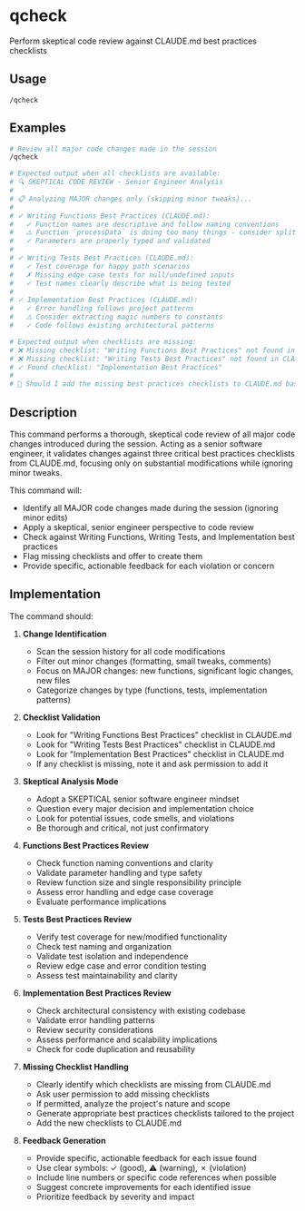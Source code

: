 # qcheck

Perform skeptical code review against CLAUDE.md best practices checklists

## Usage

```
/qcheck
```

## Examples

```bash
# Review all major code changes made in the session
/qcheck

# Expected output when all checklists are available:
# 🔍 SKEPTICAL CODE REVIEW - Senior Engineer Analysis
#
# 📋 Analyzing MAJOR changes only (skipping minor tweaks)...
#
# ✓ Writing Functions Best Practices (CLAUDE.md):
#   ✓ Function names are descriptive and follow naming conventions
#   ⚠️ Function `processData` is doing too many things - consider splitting
#   ✓ Parameters are properly typed and validated
#
# ✓ Writing Tests Best Practices (CLAUDE.md):
#   ✓ Test coverage for happy path scenarios
#   ✗ Missing edge case tests for null/undefined inputs
#   ✓ Test names clearly describe what is being tested
#
# ✓ Implementation Best Practices (CLAUDE.md):
#   ✓ Error handling follows project patterns
#   ⚠️ Consider extracting magic numbers to constants
#   ✓ Code follows existing architectural patterns

# Expected output when checklists are missing:
# ❌ Missing checklist: "Writing Functions Best Practices" not found in CLAUDE.md
# ❌ Missing checklist: "Writing Tests Best Practices" not found in CLAUDE.md
# ✓ Found checklist: "Implementation Best Practices"
#
# 🤔 Should I add the missing best practices checklists to CLAUDE.md based on this project's nature and scope? (y/n)
```

## Description

This command performs a thorough, skeptical code review of all major code changes introduced during the session. Acting as a senior software engineer, it validates changes against three critical best practices checklists from CLAUDE.md, focusing only on substantial modifications while ignoring minor tweaks.

This command will:

- Identify all MAJOR code changes made during the session (ignoring minor edits)
- Apply a skeptical, senior engineer perspective to code review
- Check against Writing Functions, Writing Tests, and Implementation best practices
- Flag missing checklists and offer to create them
- Provide specific, actionable feedback for each violation or concern

## Implementation

The command should:

1. **Change Identification**
   - Scan the session history for all code modifications
   - Filter out minor changes (formatting, small tweaks, comments)
   - Focus on MAJOR changes: new functions, significant logic changes, new files
   - Categorize changes by type (functions, tests, implementation patterns)

2. **Checklist Validation**
   - Look for "Writing Functions Best Practices" checklist in CLAUDE.md
   - Look for "Writing Tests Best Practices" checklist in CLAUDE.md
   - Look for "Implementation Best Practices" checklist in CLAUDE.md
   - If any checklist is missing, note it and ask permission to add it

3. **Skeptical Analysis Mode**
   - Adopt a SKEPTICAL senior software engineer mindset
   - Question every major decision and implementation choice
   - Look for potential issues, code smells, and violations
   - Be thorough and critical, not just confirmatory

4. **Functions Best Practices Review**
   - Check function naming conventions and clarity
   - Validate parameter handling and type safety
   - Review function size and single responsibility principle
   - Assess error handling and edge case coverage
   - Evaluate performance implications

5. **Tests Best Practices Review**
   - Verify test coverage for new/modified functionality
   - Check test naming and organization
   - Validate test isolation and independence
   - Review edge case and error condition testing
   - Assess test maintainability and clarity

6. **Implementation Best Practices Review**
   - Check architectural consistency with existing codebase
   - Validate error handling patterns
   - Review security considerations
   - Assess performance and scalability implications
   - Check for code duplication and reusability

7. **Missing Checklist Handling**
   - Clearly identify which checklists are missing from CLAUDE.md
   - Ask user permission to add missing checklists
   - If permitted, analyze the project's nature and scope
   - Generate appropriate best practices checklists tailored to the project
   - Add the new checklists to CLAUDE.md

8. **Feedback Generation**
   - Provide specific, actionable feedback for each issue found
   - Use clear symbols: ✓ (good), ⚠️ (warning), ✗ (violation)
   - Include line numbers or specific code references when possible
   - Suggest concrete improvements for each identified issue
   - Prioritize feedback by severity and impact
